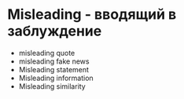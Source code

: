 # Misleading - вводящий в заблуждение

- misleading quote
- misleading fake news
- Misleading statement
- Misleading information
- Misleading similarity
